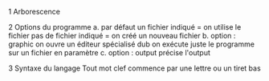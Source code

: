 1 Arborescence

2 Options du programme
	a. par défaut 
		un fichier indiqué = on utilise le fichier
		pas de fichier indiqué = on créé un nouveau fichier
	b. option : graphic
		on ouvre un éditeur spécialisé dub
		on exécute juste le programme sur un fichier en paramètre
	c. option : output
		précise l'output

3 Syntaxe du langage
	Tout mot clef commence par une lettre ou un tiret bas